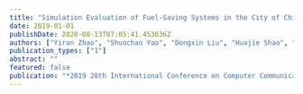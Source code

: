 ```yaml
---
title: "Simulation Evaluation of Fuel-Saving Systems in the City of Chicago"
date: 2019-01-01
publishDate: 2020-08-13T07:05:41.453636Z
authors: ["Yiran Zhao", "Shuochao Yao", "Dongxin Liu", "Huajie Shao", "Shengzhong Liu", "Tarek Abdelzaher"]
publication_types: ["1"]
abstract: ""
featured: false
publication: "*2019 28th International Conference on Computer Communication and Networks (ICCCN)*"
---
```


